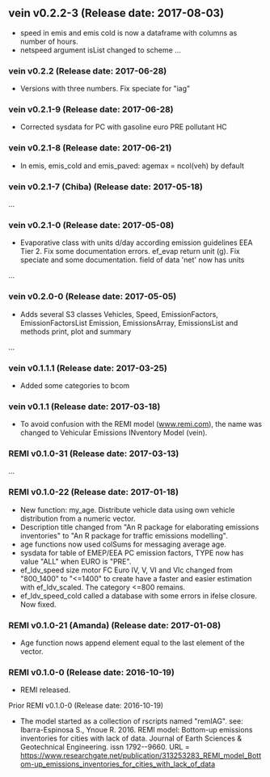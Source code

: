 ## vein v0.2.2-3 (Release date: 2017-08-03)

* speed in emis and emis cold is now a dataframe with columns as number of hours.
* netspeed argument isList changed to scheme
...

### vein v0.2.2 (Release date: 2017-06-28)

* Versions with three numbers. Fix speciate for "iag"

### vein v0.2.1-9 (Release date: 2017-06-28)

* Corrected sysdata for PC with gasoline euro PRE pollutant HC

### vein v0.2.1-8 (Release date: 2017-06-21)

* In emis, emis_cold and emis_paved: agemax  =  ncol(veh) by default

### vein v0.2.1-7 (Chiba) (Release date: 2017-05-18)
...

### vein v0.2.1-0 (Release date: 2017-05-08)

* Evaporative class with units d/day according emission guidelines EEA Tier 2.
Fix some documentation errors. ef_evap return unit (g). Fix speciate and some
documentation. field of data 'net' now has units

...

### vein v0.2.0-0 (Release date: 2017-05-05)

* Adds several S3 classes Vehicles, Speed, EmissionFactors, EmissionFactorsList
Emission, EmissionsArray, EmissionsList and methods print, plot and summary


...

### vein v0.1.1.1 (Release date: 2017-03-25)

* Added some categories to bcom

### vein v0.1.1 (Release date: 2017-03-18)

* To avoid confusion with the REMI model (www.remi.com),
the name was changed to Vehicular Emissions INventory Model (vein).

###  REMI v0.1.0-31 (Release date: 2017-03-13)


...


### REMI v0.1.0-22 (Release date: 2017-01-18)

* New function: my_age. Distribute vehicle data using own vehicle distribution
from a numeric vector.
* Description title changed from "An R package for elaborating emissions
inventories" to "An R package for traffic emissions modelling".
* age functions now used colSums for messaging average age.
* sysdata for table of EMEP/EEA PC emission factors, TYPE now has value "ALL"
when EURO is "PRE".
* ef_ldv_speed size motor FC Euro IV, V, VI and VIc changed from "800_1400"
to "<=1400" to create have a faster and easier estimation with ef_ldv_scaled.
The category <=800 remains.
* ef_ldv_speed_cold called a database with some errors in ifelse closure.
Now fixed.


### REMI v0.1.0-21 (Amanda) (Release date: 2017-01-08)

* Age function nows append element equal to the last element of the
vector.


### REMI v0.1.0-0 (Release date: 2016-10-19)

* REMI released.

Prior REMI v0.1.0-0 (Release date: 2016-10-19)

* The model started as a collection of rscripts named "remIAG".
see: Ibarra-Espinosa S., Ynoue R. 2016. REMI model: Bottom-up emissions
inventories for cities with lack of data. Journal of Earth Sciences &
Geotechnical Engineering. issn 1792--9660.
URL =
https://www.researchgate.net/publication/313253283_REMI_model_Bottom-up_emissions_inventories_for_cities_with_lack_of_data


